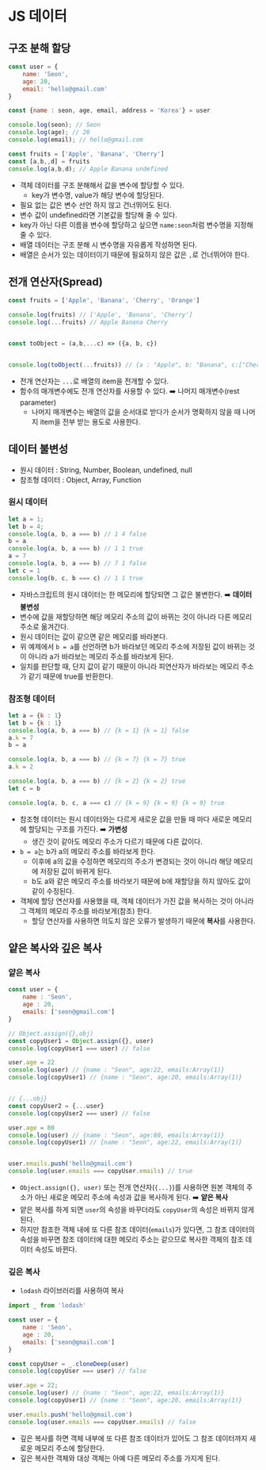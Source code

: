 # JS 데이터

## 구조 분해 할당

```javascript
const user = {
    name: 'Seon',
    age: 20,
    email: 'hello@gmail.com' 
}

const {name : seon, age, email, address = 'Korea'} = user

console.log(seon); // Seon
console.log(age); // 20
console.log(email); // hello@gmail.com

const fruits = ['Apple', 'Banana', 'Cherry']
const [a,b,,d] = fruits
console.log(a,b,d); // Apple Banana undefined
```

* 객체 데이터를 구조 분해해서 값을 변수에 할당할 수 있다.
  * key가 변수명, value가 해당 변수에 할당된다.
* 필요 없는 값은 변수 선언 하지 않고 건너뛰어도 된다.
* 변수 값이 undefined라면 기본값을 할당해 줄 수 있다.
* key가 아닌 다른 이름을 변수에 할당하고 싶으면 `name:seon`처럼 변수명을 지정해줄 수 있다.
* 배열 데이터는 구조 분해 시 변수명을 자유롭게 작성하면 된다.
* 배열은 순서가 있는 데이터이기 때문에 필요하지 않은 값은 `,`로 건너뛰어야 한다.





## 전개 연산자(Spread)

```javascript
const fruits = ['Apple', 'Banana', 'Cherry', 'Orange']

console.log(fruits) // ['Apple', 'Banana', 'Cherry']
console.log(...fruits) // Apple Banana Cherry


const toObject = (a,b,...c) => ({a, b, c})


console.log(toObject(...fruits)) // {a : "Apple", b: "Banana", c:["Cherry", "Orange"]}

```

* 전개 연산자는 `...`로 배열의 item을 전개할 수 있다.
* 함수의 매개변수에도 전개 연산자를 사용할 수 있다. ➡️ 나머지 매개변수(rest parameter)
  * 나머지 매개변수는 배열의 값을 순서대로 받다가 순서가 명확하지 않을 때 나머지 item을 전부 받는 용도로 사용한다.





## 데이터 불변성

* 원시 데이터 : String, Number, Boolean, undefined, null
* 참조형 데이터 : Object, Array, Function



### 원시 데이터

```javascript
let a = 1;
let b = 4;
console.log(a, b, a === b) // 1 4 false
b = a
console.log(a, b, a === b) // 1 1 true
a = 7
console.log(a, b, a === b) // 7 1 false
let c = 1
console.log(b, c, b === c) // 1 1 true
```

* 자바스크립트의 원시 데이터는 한 메모리에 할당되면 그 값은 불변한다. ➡️ **데이터 불변성**
* 변수에 값을 재할당하면 해당 메모리 주소의 값이 바뀌는 것이 아니라 다른 메모리 주소로 옮겨간다.
* 원시 데이터는 값이 같으면 같은 메모리를 바라본다.
* 위 예제에서 `b = a`를 선언하면 b가 바라보던 메모리 주소에 저장된 값이 바뀌는 것이 아니라 a가 바라보는 메모리 주소를 바라보게 된다.
* 일치를 판단할 때, 단지 값이 같기 때문이 아니라 피연산자가 바라보는 메모리 주소가 같기 때문에 true를 반환한다.





### 참조형 데이터

```javascript
let a = {k : 1}
let b = {k : 1}
console.log(a, b, a === b) // {k = 1} {k = 1} false 
a.k = 7
b = a

console.log(a, b, a === b) // {k = 7} {k = 7} true
a.k = 2

console.log(a, b, a === b) // {k = 2} {k = 2} true
let c = b

console.log(a, b, c, a === c) // {k = 9} {k = 9} {k = 9} true
```

* 참조형 데이터는 원시 데이터와는 다르게 새로운 값을 만들 때 마다 새로운 메모리에 할당되는 구조를 가진다. ➡️ **가변성**
  * 생긴 것이 같아도 메모리 주소가 다르기 때문에 다른 값이다.
* `b = a`는 b가 a의 메모리 주소를 바라보게 한다.
  * 이후에 a의 값을 수정하면 메모리의 주소가 변경되는 것이 아니라 해당 메모리에 저장된 값이 바뀌게 된다.
  * b도 a와 같은 메모리 주소를 바라보기 때문에 b에 재할당을 하지 않아도 값이 같이 수정된다.
* 객체에 할당 연산자를 사용했을 때, 객체 데이터가 가진 값을 복사하는 것이 아니라 그 객체의 메모리 주소를 바라보게(참조) 한다.
  * 할당 연산자를 사용하면 의도치 않은 오류가 발생하기 때문에 **복사**를 사용한다.





## 얕은 복사와 깊은 복사

### 얕은 복사

```javascript
const user = {
    name : 'Seon',
    age : 20,
    emails: ['seon@gmail.com']
}

// Object.assign({},obj) 
const copyUser1 = Object.assign({}, user)
console.log(copyUser1 === user) // false

user.age = 22
console.log(user) // {name : "Seon", age:22, emails:Array(1)}
console.log(copyUser1) // {name : "Seon", age:20, emails:Array(1)}


// {...obj}
const copyUser2 = {...user}
console.log(copyUser2 === user) // false

user.age = 80
console.log(user) // {name : "Seon", age:80, emails:Array(1)}
console.log(copyUser1) // {name : "Seon", age:22, emails:Array(1)}


user.emails.push('hello@gmail.com')
console.log(user.emails === copyUser.emails) // true
```

* `Object.assign({}, user)` 또는 전개 연산자(`{...}`)를 사용하면 원본 객체의 주소가 아닌 새로운 메모리 주소에 속성과 값을 복사하게 된다. ➡️ **얕은 복사**
* 얕은 복사를 하게 되면 `user`의 속성을 바꾸더라도 `copyUser`의 속성은 바뀌지 않게 된다. 
* 하지만 참조한 객체 내에 또 다른 참조 데이터(`emails`)가 있다면, 그 참조 데이터의 속성을 바꾸면 참조 데이터에 대한 메모리 주소는 같으므로 복사한 객체의 참조 데이터 속성도 바뀐다.





### 깊은 복사

* `lodash` 라이브러리를 사용하여 복사

```javascript
import _ from 'lodash'

const user = {
    name : 'Seon',
    age : 20,
    emails: ['seon@gmail.com']
}

const copyUser = _.cloneDeep(user)
console.log(copyUser === user) // false

user.age = 22;
console.log(user) // {name : "Seon", age:22, emails:Array(1)}
console.log(copyUser1) // {name : "Seon", age:20, emails:Array(1)}

user.emails.push('hello@gmail.com')
console.log(user.emails === copyUser.emails) // false
```

* 깊은 복사를 하면 객체 내부에 또 다른 참조 데이터가 있어도 그 참조 데이터까지 새로운 메모리 주소에 할당한다.
* 깊은 복사한 객체와 대상 객체는 아예 다른 메모리 주소를 가지게 된다.